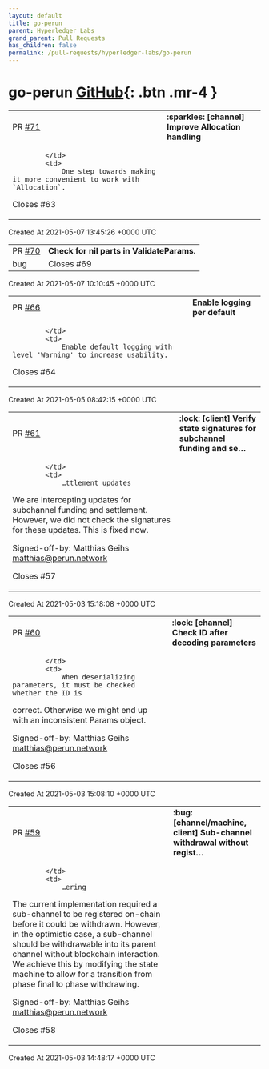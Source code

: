 ```yaml
---
layout: default
title: go-perun
parent: Hyperledger Labs
grand_parent: Pull Requests
has_children: false
permalink: /pull-requests/hyperledger-labs/go-perun
---
```


# go-perun <span class="fs-3 right-align">[GitHub](https://github.com/hyperledger-labs/go-perun){: .btn .mr-4 }</span>


<div>
    <table>
        <tr>
            <td>
                PR <a href="https://github.com/hyperledger-labs/go-perun/pull/71" class=".btn">#71</a>
            </td>
            <td>
                <b>
                    :sparkles: [channel] Improve Allocation handling
                </b>
            </td>
        </tr>
        <tr>
            <td>
                
            </td>
            <td>
                One step towards making it more convenient to work with `Allocation`.

Closes #63 
            </td>
        </tr>
    </table>
    <div class="right-align">
        Created At 2021-05-07 13:45:26 +0000 UTC
    </div>
</div>

<div>
    <table>
        <tr>
            <td>
                PR <a href="https://github.com/hyperledger-labs/go-perun/pull/70" class=".btn">#70</a>
            </td>
            <td>
                <b>
                    Check for nil parts in ValidateParams.
                </b>
            </td>
        </tr>
        <tr>
            <td>
                <span class="chip">bug</span>
            </td>
            <td>
                Closes #69 
            </td>
        </tr>
    </table>
    <div class="right-align">
        Created At 2021-05-07 10:10:45 +0000 UTC
    </div>
</div>

<div>
    <table>
        <tr>
            <td>
                PR <a href="https://github.com/hyperledger-labs/go-perun/pull/66" class=".btn">#66</a>
            </td>
            <td>
                <b>
                    Enable logging per default
                </b>
            </td>
        </tr>
        <tr>
            <td>
                
            </td>
            <td>
                Enable default logging with level 'Warning' to increase usability.
Closes #64
            </td>
        </tr>
    </table>
    <div class="right-align">
        Created At 2021-05-05 08:42:15 +0000 UTC
    </div>
</div>

<div>
    <table>
        <tr>
            <td>
                PR <a href="https://github.com/hyperledger-labs/go-perun/pull/61" class=".btn">#61</a>
            </td>
            <td>
                <b>
                    :lock: [client] Verify state signatures for subchannel funding and se…
                </b>
            </td>
        </tr>
        <tr>
            <td>
                
            </td>
            <td>
                …ttlement updates

We are intercepting updates for subchannel funding and settlement. However,
we did not check the signatures for these updates. This is fixed now.

Signed-off-by: Matthias Geihs <matthias@perun.network>

Closes #57 
            </td>
        </tr>
    </table>
    <div class="right-align">
        Created At 2021-05-03 15:18:08 +0000 UTC
    </div>
</div>

<div>
    <table>
        <tr>
            <td>
                PR <a href="https://github.com/hyperledger-labs/go-perun/pull/60" class=".btn">#60</a>
            </td>
            <td>
                <b>
                    :lock: [channel] Check ID after decoding parameters
                </b>
            </td>
        </tr>
        <tr>
            <td>
                
            </td>
            <td>
                When deserializing parameters, it must be checked whether the ID is
correct. Otherwise we might end up with an inconsistent Params object.

Signed-off-by: Matthias Geihs <matthias@perun.network>

Closes #56 
            </td>
        </tr>
    </table>
    <div class="right-align">
        Created At 2021-05-03 15:08:10 +0000 UTC
    </div>
</div>

<div>
    <table>
        <tr>
            <td>
                PR <a href="https://github.com/hyperledger-labs/go-perun/pull/59" class=".btn">#59</a>
            </td>
            <td>
                <b>
                    :bug: [channel/machine, client] Sub-channel withdrawal without regist…
                </b>
            </td>
        </tr>
        <tr>
            <td>
                
            </td>
            <td>
                …ering

The current implementation required a sub-channel to be registered on-chain before it could be withdrawn.
However, in the optimistic case, a sub-channel should be withdrawable into its parent channel without
blockchain interaction. We achieve this by modifying the state machine to allow for a transition from
phase final to phase withdrawing.

Signed-off-by: Matthias Geihs <matthias@perun.network>

Closes #58 
            </td>
        </tr>
    </table>
    <div class="right-align">
        Created At 2021-05-03 14:48:17 +0000 UTC
    </div>
</div>

